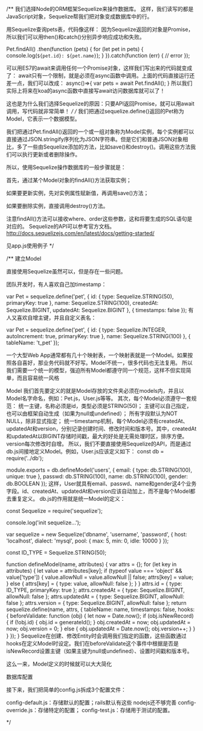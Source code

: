 /**
 我们选择Node的ORM框架Sequelize来操作数据库。
 这样，我们读写的都是JavaScript对象，Sequelize帮我们把对象变成数据库中的行。

 用Sequelize查询pets表，代码像这样：
因为Sequelize返回的对象是Promise，所以我们可以用then()和catch()分别异步响应成功和失败。

Pet.findAll()
   .then(function (pets) {
       for (let pet in pets) {
           console.log(`${pet.id}: ${pet.name}`);
       }
   }).catch(function (err) {
       // error
   });

   可以用ES7的await来调用任何一个Promise对象，这样我们写出来的代码就变成了：
await只有一个限制，就是必须在async函数中调用。上面的代码直接运行还差一点，我们可以改成：
async()=>{
    var pets = await Pet.findAll();
}
所以我们实际上将来在koa的async函数中直接写await访问数据库就可以了！

这也是为什么我们选择Sequelize的原因：只要API返回Promise，就可以用await调用，写代码就非常简单！
 */
/*
我们把通过sequelize.define()返回的Pet称为Model，它表示一个数据模型。

我们把通过Pet.findAll()返回的一个或一组对象称为Model实例，每个实例都可以直接通过JSON.stringify序列化为JSON字符串。但是它们和普通JSON对象相比，多了一些由Sequelize添加的方法，比如save()和destroy()。调用这些方法我们可以执行更新或者删除操作。

所以，使用Sequelize操作数据库的一般步骤就是：

首先，通过某个Model对象的findAll()方法获取实例；

如果要更新实例，先对实例属性赋新值，再调用save()方法；

如果要删除实例，直接调用destroy()方法。

注意findAll()方法可以接收where、order这些参数，这和将要生成的SQL语句是对应的。
Sequelize的API可以参考官方文档。http://docs.sequelizejs.com/en/latest/docs/getting-started/

见app.js使用例子
*/

/** 建立Model

直接使用Sequelize虽然可以，但是存在一些问题。

团队开发时，有人喜欢自己加timestamp：

var Pet = sequelize.define('pet', {
    id: {
        type: Sequelize.STRING(50),
        primaryKey: true
    },
    name: Sequelize.STRING(100),
    createdAt: Sequelize.BIGINT,
    updatedAt: Sequelize.BIGINT
}, {
        timestamps: false
    });
有人又喜欢自增主键，并且自定义表名：

var Pet = sequelize.define('pet', {
    id: {
        type: Sequelize.INTEGER,
        autoIncrement: true,
        primaryKey: true
    },
    name: Sequelize.STRING(100)
}, {
        tableName: 't_pet'
    });

一个大型Web App通常都有几十个映射表，一个映射表就是一个Model。如果按照各自喜好，那业务代码就不好写。Model不统一，很多代码也无法复用。
所以我们需要一个统一的模型，强迫所有Model都遵守同一个规范，这样不但实现简单，而且容易统一风格

Model
我们首先要定义的就是Model存放的文件夹必须在models内，并且以Model名字命名，例如：Pet.js，User.js等等。
其次，每个Model必须遵守一套规范：
统一主键，名称必须是id，类型必须是STRING(50)；
主键可以自己指定，也可以由框架自动生成（如果为null或undefined）；
所有字段默认为NOT NULL，除非显式指定；
统一timestamp机制，每个Model必须有createdAt、updatedAt和version，分别记录创建时间、修改时间和版本号。其中，createdAt和updatedAt以BIGINT存储时间戳，最大的好处是无需处理时区，排序方便。version每次修改时自增。
所以，我们不要直接使用Sequelize的API，而是通过db.js间接地定义Model。例如，User.js应该定义如下：
const db = require('../db');

module.exports = db.defineModel('users', {
    email: {
        type: db.STRING(100),
        unique: true
    },
    passwd: db.STRING(100),
    name: db.STRING(100),
    gender: db.BOOLEAN
});
这样，User就具有email、passwd、name和gender这4个业务字段。id、createdAt、updatedAt和version应该自动加上，而不是每个Model都去重复定义。
db.js的作用就是统一Model的定义：

const Sequelize = require('sequelize');

console.log('init sequelize...');

var sequelize = new Sequelize('dbname', 'username', 'password', {
    host: 'localhost',
    dialect: 'mysql',
    pool: {
        max: 5,
        min: 0,
        idle: 10000
    }
});

const ID_TYPE = Sequelize.STRING(50);

function defineModel(name, attributes) {
    var attrs = {};
    for (let key in attributes) {
        let value = attributes[key];
        if (typeof value === 'object' && value['type']) {
            value.allowNull = value.allowNull || false;
            attrs[key] = value;
        } else {
            attrs[key] = {
                type: value,
                allowNull: false
            };
        }
    }
    attrs.id = {
        type: ID_TYPE,
        primaryKey: true
    };
    attrs.createdAt = {
        type: Sequelize.BIGINT,
        allowNull: false
    };
    attrs.updatedAt = {
        type: Sequelize.BIGINT,
        allowNull: false
    };
    attrs.version = {
        type: Sequelize.BIGINT,
        allowNull: false
    };
    return sequelize.define(name, attrs, {
        tableName: name,
        timestamps: false,
        hooks: {
            beforeValidate: function (obj) {
                let now = Date.now();
                if (obj.isNewRecord) {
                    if (!obj.id) {
                        obj.id = generateId();
                    }
                    obj.createdAt = now;
                    obj.updatedAt = now;
                    obj.version = 0;
                } else {
                    obj.updatedAt = Date.now();
                    obj.version++;
                }
            }
        }
    });
}
Sequelize在创建、修改Entity时会调用我们指定的函数，这些函数通过hooks在定义Model时设定。我们在beforeValidate这个事件中根据是否是isNewRecord设置主键（如果主键为null或undefined）、设置时间戳和版本号。

这么一来，Model定义的时候就可以大大简化

数据库配置

接下来，我们把简单的config.js拆成3个配置文件：

config-default.js：存储默认的配置；rails默认有这些 nodejs还不够完善
config-override.js：存储特定的配置；
config-test.js：存储用于测试的配置。


 */